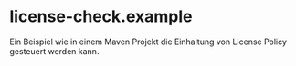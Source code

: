 # license-check.example
Ein Beispiel wie in einem Maven Projekt die Einhaltung von License Policy gesteuert werden kann. 
